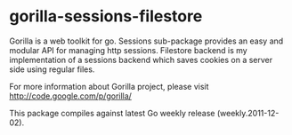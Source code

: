 gorilla-sessions-filestore
==========================

Gorilla is a web toolkit for go. Sessions sub-package provides an easy and modular API for managing http sessions.
Filestore backend is my implementation of a sessions backend which saves cookies on a server side using regular files.

For more information about Gorilla project, please visit http://code.google.com/p/gorilla/

This package compiles against latest Go weekly release (weekly.2011-12-02).
